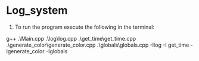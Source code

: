 # Log_system

1) To run the program execute the following in the terminal:

g++ .\Main.cpp .\log\log.cpp .\get_time\get_time.cpp .\generate_color\generate_color.cpp .\globals\globals.cpp -Ilog -I get_time -Igenerate_color -Iglobals